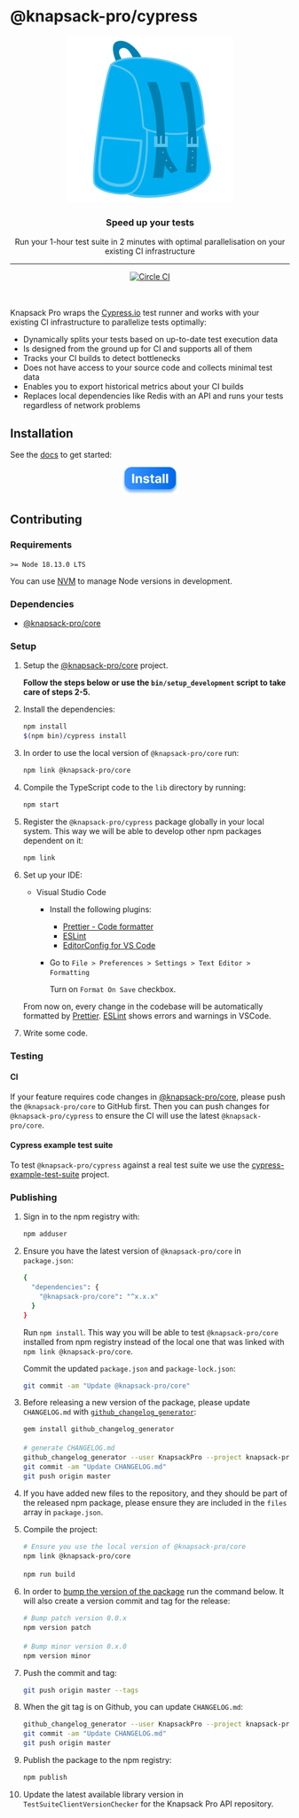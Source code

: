 # @knapsack-pro/cypress

<p align="center">
  <a href="https://knapsackpro.com?utm_source=github&utm_medium=readme&utm_campaign=knapsack-pro-cypress&utm_content=hero_logo">
    <img alt="Knapsack Pro" src="./.github/assets/knapsack.png" width="300" height="300" style="max-width: 100%;" />
  </a>
</p>

<h3 align="center">Speed up your tests</h3>
<p align="center">Run your 1-hour test suite in 2 minutes with optimal parallelisation on your existing CI infrastructure</p>

---

<div align="center">
  <a href="https://circleci.com/gh/KnapsackPro/knapsack-pro-cypress">
    <img alt="Circle CI" src="https://circleci.com/gh/KnapsackPro/knapsack-pro-cypress.svg?style=svg" />
  </a>
</div>

<br />
<br />

Knapsack Pro wraps the [Cypress.io](https://www.cypress.io) test runner and works with your existing CI infrastructure to parallelize tests optimally:

- Dynamically splits your tests based on up-to-date test execution data
- Is designed from the ground up for CI and supports all of them
- Tracks your CI builds to detect bottlenecks
- Does not have access to your source code and collects minimal test data
- Enables you to export historical metrics about your CI builds
- Replaces local dependencies like Redis with an API and runs your tests regardless of network problems

## Installation

See the [docs](https://docs.knapsackpro.com/cypress/guide/) to get started:

<div align="center">
  <a href="https://docs.knapsackpro.com/cypress/guide/">
    <img alt="Install button" src="./.github/assets/install-button.png" width="103" height="50" />
  </a>
</div>

## Contributing

### Requirements

```
>= Node 18.13.0 LTS
```

You can use [NVM](https://github.com/nvm-sh/nvm) to manage Node versions in development.

### Dependencies

- [@knapsack-pro/core](https://github.com/KnapsackPro/knapsack-pro-core-js)

### Setup

1. Setup the [@knapsack-pro/core](https://github.com/KnapsackPro/knapsack-pro-core-js) project.

   **Follow the steps below or use the `bin/setup_development` script to take care of steps 2-5.**

1. Install the dependencies:

   ```bash
   npm install
   $(npm bin)/cypress install
   ```

1. In order to use the local version of `@knapsack-pro/core` run:

   ```bash
   npm link @knapsack-pro/core
   ```

1. Compile the TypeScript code to the `lib` directory by running:

   ```bash
   npm start
   ```

1. Register the `@knapsack-pro/cypress` package globally in your local system. This way we will be able to develop other npm packages dependent on it:

   ```bash
   npm link
   ```

1. Set up your IDE:

   - Visual Studio Code

     - Install the following plugins:

       - [Prettier - Code formatter](https://marketplace.visualstudio.com/items?itemName=esbenp.prettier-vscode)
       - [ESLint](https://marketplace.visualstudio.com/items?itemName=dbaeumer.vscode-eslint)
       - [EditorConfig for VS Code](https://marketplace.visualstudio.com/items?itemName=EditorConfig.EditorConfig)

     - Go to `File > Preferences > Settings > Text Editor > Formatting`

       Turn on `Format On Save` checkbox.

   From now on, every change in the codebase will be automatically formatted by [Prettier](https://prettier.io/). [ESLint](https://eslint.org/) shows errors and warnings in VSCode.

1. Write some code.

### Testing

#### CI

If your feature requires code changes in [@knapsack-pro/core](https://github.com/KnapsackPro/knapsack-pro-core-js), please push the `@knapsack-pro/core` to GitHub first. Then you can push changes for `@knapsack-pro/cypress` to ensure the CI will use the latest `@knapsack-pro/core`.

#### Cypress example test suite

To test `@knapsack-pro/cypress` against a real test suite we use the [cypress-example-test-suite](https://github.com/KnapsackPro/cypress-example-test-suite) project.

### Publishing

1. Sign in to the npm registry with:

   ```bash
   npm adduser
   ```

1. Ensure you have the latest version of `@knapsack-pro/core` in `package.json`:

   ```bash
   {
     "dependencies": {
       "@knapsack-pro/core": "^x.x.x"
     }
   }
   ```

   Run `npm install`. This way you will be able to test `@knapsack-pro/core` installed from npm registry instead of the local one that was linked with `npm link @knapsack-pro/core`.

   Commit the updated `package.json` and `package-lock.json`:

   ```bash
   git commit -am "Update @knapsack-pro/core"
   ```

1. Before releasing a new version of the package, please update `CHANGELOG.md` with [`github_changelog_generator`](https://github.com/github-changelog-generator/github-changelog-generator):

   ```bash
   gem install github_changelog_generator

   # generate CHANGELOG.md
   github_changelog_generator --user KnapsackPro --project knapsack-pro-cypress
   git commit -am "Update CHANGELOG.md"
   git push origin master
   ```

1. If you have added new files to the repository, and they should be part of the released npm package, please ensure they are included in the `files` array in `package.json`.

1. Compile the project:

   ```bash
   # Ensure you use the local version of @knapsack-pro/core
   npm link @knapsack-pro/core

   npm run build
   ```

1. In order to [bump the version of the package](https://docs.npmjs.com/cli/version) run the command below. It will also create a version commit and tag for the release:

   ```bash
   # Bump patch version 0.0.x
   npm version patch

   # Bump minor version 0.x.0
   npm version minor
   ```

1. Push the commit and tag:

   ```bash
   git push origin master --tags
   ```

1. When the git tag is on Github, you can update `CHANGELOG.md`:

   ```bash
   github_changelog_generator --user KnapsackPro --project knapsack-pro-cypress
   git commit -am "Update CHANGELOG.md"
   git push origin master
   ```

1. Publish the package to the npm registry:

   ```bash
   npm publish
   ```

1. Update the latest available library version in `TestSuiteClientVersionChecker` for the Knapsack Pro API repository.
